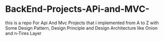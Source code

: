 # BackEnd-Projects-APi-and-MVC-
this is a repo For Api And Mvc Projects that i implemented from A to Z with Some Design Pattern, Design Principle and Design Architecture like Onion and n-Tires Layer

